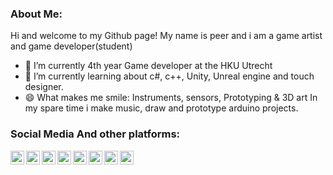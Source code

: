 ### About Me: 
Hi and welcome to my Github page!
My name is peer and i am a game artist and game developer(student)

- 🔭 I’m currently 4th year Game developer at the HKU Utrecht
- 🌱 I’m currently learning about c#, c++, Unity, Unreal engine and touch designer. 
- 😄 What makes me smile: Instruments, sensors, Prototyping & 3D art
In my spare time i make music, draw and prototype arduino projects. 

### Social Media And other platforms:
[<img align="left" alt="PeerLomans" width="22px" src="https://upload.wikimedia.org/wikipedia/commons/3/31/Blogger.svg" />][website]
[<img align="left" alt="PeerLomans | YouTube" width="22px" src="https://upload.wikimedia.org/wikipedia/commons/f/fc/YouTube_play_button_square_%282013-2017%29.svg" />][youtube]
[<img align="left" alt="PeerLomans | Twitter" width="22px" src="[https://upload.wikimedia.org/wikipedia/commons/4/4f/Twitter-logo.svg](https://upload.wikimedia.org/wikipedia/commons/thumb/c/ce/X_logo_2023.svg/640px-X_logo_2023.svg.png)" />][twitter]
[<img align="left" alt="PeerLomans | LinkedIn" width="22px" src="https://upload.wikimedia.org/wikipedia/commons/e/e9/Linkedin_icon.svg" />][linkedin]
[<img align="left" alt="PeerLomans | Instagram" width="22px" src="https://upload.wikimedia.org/wikipedia/commons/e/e7/Instagram_logo_2016.svg" />][instagram]
[<img align="left" alt="PeerLomans | Behance" width="22px" src="https://cdn.worldvectorlogo.com/logos/behance-1.svg" />][Behance]

[<img align="left" alt="PeerLomans | Soundcloud" width="22px" src="https://upload.wikimedia.org/wikipedia/commons/0/06/Cib-soundcloud_%28CoreUI_Icons_v1.0.0%29.svg" />][Soundcloud]
[<img align="left" alt="PeerLomans | Itchio" width="22px" src="https://static.itch.io/images/itchio-textless-black.svg" />][Itchio]


[website]: https://peerlomans.weebly.com/
[twitter]: https://twitter.com/PeerLomans/
[youtube]: https://www.youtube.com/channel/UCfxUVdVpsSGFSJkeXcnGSxg/
[instagram]: https://www.instagram.com/justreallypear/
[linkedin]: https://www.linkedin.com/in/peer-lomans-92953a205/
[Soundcloud]: https://soundcloud.com/peer-lomans/
[Behance]: https://www.behance.net/PeerLomans/
[Itchio]: https://appelkoeken.itch.io/

<!--
**peeriscool/peeriscool** is a ✨ _special_ ✨ repository because its `README.md` (this file) appears on your GitHub profile.

Here are some ideas to get you started:

- 🔭 I’m currently working on...
- 🌱 I’m currently learning ...
- 👯 I’m looking to collaborate on ...
- 🤔 I’m looking for help with ...
- 💬 Ask me about ...
- 📫 How to reach me: ...
- 😄 Pronouns: ...
- ⚡ Fun fact: ...
-->

